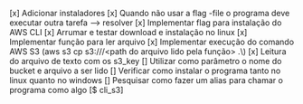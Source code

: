 [x] Adicionar instaladores
[x] Quando não usar a flag -file o programa deve executar outra tarefa --> resolver
[x] Implementar flag para instalação do AWS CLI
[x] Arrumar e testar download e instalação no linux
[x] Implementar função para ler arquivo
[x] Implementar execução do comando AWS S3 (aws s3 cp s3://<nome do bucket>/<path do arquivo lido pela função> .\\)
[x] Leitura do arquivo de texto com os s3_key
[] Utilizar como parâmetro o nome do bucket e arquivo a ser lido
[] Verificar como instalar o programa tanto no linux quanto no windows
[] Pesquisar como fazer um alias para chamar o programa como algo [$ cli_s3]